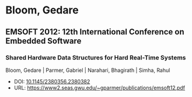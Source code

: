 # Bloom, Gedare

## EMSOFT 2012: 12th International Conference on Embedded Software

### Shared Hardware Data Structures for Hard Real-Time Systems
Bloom, Gedare | Parmer, Gabriel | Narahari, Bhagirath | Simha, Rahul
* DOI: [10.1145/2380356.2380382](https://doi.org/10.1145/2380356.2380382)
* URL: <https://www2.seas.gwu.edu/~gparmer/publications/emsoft12.pdf>


